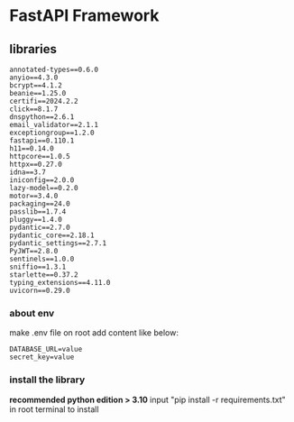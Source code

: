 # FastAPI Framework

## libraries

```
annotated-types==0.6.0
anyio==4.3.0
bcrypt==4.1.2
beanie==1.25.0
certifi==2024.2.2
click==8.1.7
dnspython==2.6.1
email_validator==2.1.1
exceptiongroup==1.2.0
fastapi==0.110.1
h11==0.14.0
httpcore==1.0.5
httpx==0.27.0
idna==3.7
iniconfig==2.0.0
lazy-model==0.2.0
motor==3.4.0
packaging==24.0
passlib==1.7.4
pluggy==1.4.0
pydantic==2.7.0
pydantic_core==2.18.1
pydantic_settings==2.7.1
PyJWT==2.8.0
sentinels==1.0.0
sniffio==1.3.1
starlette==0.37.2
typing_extensions==4.11.0
uvicorn==0.29.0
```

### about env

make .env file on root
add content like below:

```
DATABASE_URL=value
secret_key=value
```

### install the library

**recommended python edition > 3.10**
input "pip install -r requirements.txt" in root terminal to install
